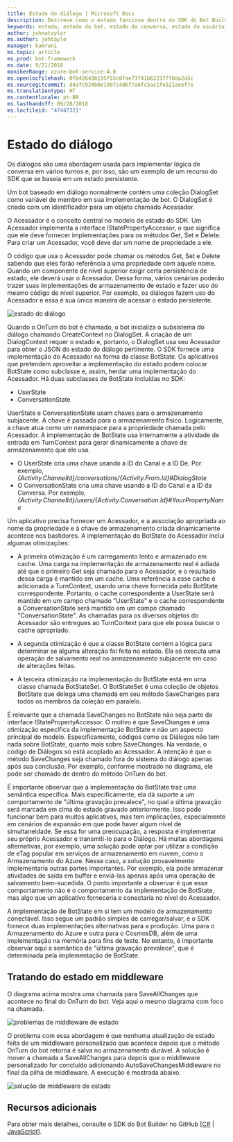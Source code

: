 ```yaml
---
title: Estado do diálogo | Microsoft Docs
description: Descreve como o estado funciona dentro do SDK do Bot Builder.
keywords: estado, estado do bot, estado da conversa, estado do usuário
author: johnataylor
ms.author: johtaylo
manager: kamrani
ms.topic: article
ms.prod: bot-framework
ms.date: 9/21/2018
monikerRange: azure-bot-service-4.0
ms.openlocfilehash: 0fb42643b195f55c8fae73f41b622377f8da2a5c
ms.sourcegitcommit: d4afc924b0e1907c4d6f7a6fc5ac1fe521aeef7e
ms.translationtype: HT
ms.contentlocale: pt-BR
ms.lasthandoff: 09/28/2018
ms.locfileid: "47447321"
---
```

# <a name="dialog-state"></a>Estado do diálogo

Os diálogos são uma abordagem usada para implementar lógica de conversa em vários turnos e, por isso, são um exemplo de um recurso do SDK que se baseia em um estado persistente. 

Um bot baseado em diálogo normalmente contém uma coleção DialogSet como variável de membro em sua implementação de bot. O DialogSet é criado com um identificador para um objeto chamado Acessador. 

O Acessador é o conceito central no modelo de estado do SDK. Um Acessador implementa a interface IStatePropertyAccessor, o que significa que ele deve fornecer implementações para os métodos Get, Set e Delete. Para criar um Acessador, você deve dar um nome de propriedade a ele. 

O código que usa o Acessador pode chamar os métodos Get, Set e Delete sabendo que eles farão referência a uma propriedade com aquele nome. Quando um componente de nível superior exigir certa persistência de estado, ele deverá usar o Acessador. Dessa forma, vários cenários poderão trazer suas implementações de armazenamento de estado e fazer uso do mesmo código de nível superior. Por exemplo, os diálogos fazem uso do Acessador e essa é sua única maneira de acessar o estado persistente.

![estado do diálogo](media/bot-builder-dialog-state.png)

Quando o OnTurn do bot é chamado, o bot inicializa o subsistema do diálogo chamando CreateContext no DialogSet. A criação de um DialogContext requer o estado e, portanto, o DialogSet usa seu Acessador para obter o JSON do estado do diálogo pertinente. O SDK fornece uma implementação do Acessador na forma da classe BotState. Os aplicativos que pretendem aproveitar a implementação do estado podem colocar BotState como subclasse e, assim, herdar uma implementação do Acessador. Há duas subclasses de BotState incluídas no SDK:

- UserState
- ConversationState

UserState e ConversationState usam chaves para o armazenamento subjacente. A chave é passada para o armazenamento físico. Logicamente, a chave atua como um namespace para a propriedade chamada pelo Acessador. A implementação de BotState usa internamente a atividade de entrada em TurnContext para gerar dinamicamente a chave de armazenamento que ele usa.

- O UserState cria uma chave usando a ID do Canal e a ID De. Por exemplo, _{Activity.ChannelId}/conversations/{Activity.From.Id}#DialogState_
- O ConversationState cria uma chave usando a ID do Canal e a ID da Conversa. Por exemplo, _{Activity.ChannelId}/users/{Activity.Conversation.Id}#YourPropertyName_

Um aplicativo precisa fornecer um Acessador, e a associação apropriada ao nome da propriedade e à chave de armazenamento criada dinamicamente acontece nos bastidores. A implementação do BotState do Acessador inclui algumas otimizações: 

- A primeira otimização é um carregamento lento e armazenado em cache. Uma carga na implementação de armazenamento real é adiada até que o primeiro Get seja chamado para o Acessador, e o resultado dessa carga é mantido em um cache. Uma referência a esse cache é adicionada a TurnContext, usando uma chave fornecida pelo BotState correspondente. Portanto, o cache correspondente a UserState será mantido em um campo chamado "UserState" e o cache correspondente a ConversationState será mantido em um campo chamado "ConversationState". As chamadas para os diversos objetos do Acessador são entregues ao TurnContext para que ele possa buscar o cache apropriado.

- A segunda otimização é que a classe BotState contém a lógica para determinar se alguma alteração foi feita no estado. Ela só executa uma operação de salvamento real no armazenamento subjacente em caso de alterações feitas.

- A terceira otimização na implementação do BotState está em uma classe chamada BotStateSet. O BotStateSet é uma coleção de objetos BotState que delega uma chamada em seu método SaveChanges para todos os membros da coleção em paralelo.

É relevante que a chamada SaveChanges no BotState não seja parte da interface IStatePropertyAccessor. O motivo é que SaveChanges é uma otimização específica da implementação BotState e não um aspecto principal do modelo. Especificamente, códigos como os Diálogos não tem nada sobre BotState, quanto mais sobre SaveChanges. Na verdade, o código de Diálogos só está acoplado ao Acessador. A intenção é que o método SaveChanges seja chamado fora do sistema do diálogo apenas após sua conclusão. Por exemplo, conforme mostrado no diagrama, ele pode ser chamado de dentro do método OnTurn do bot.

É importante observar que a implementação do BotState traz uma semântica específica. Mais especificamente, ela dá suporte a um comportamento de "última gravação prevalece", no qual a última gravação será marcada em cima do estado gravado anteriormente. Isso pode funcionar bem para muitos aplicativos, mas tem implicações, especialmente em cenários de expansão em que pode haver algum nível de simultaneidade. Se essa for uma preocupação, a resposta é implementar seu próprio Acessador e transmiti-lo para o Diálogo. Há muitas abordagens alternativas, por exemplo, uma solução pode optar por utilizar a condição de eTag popular em serviços de armazenamento em nuvem, como o Armazenamento do Azure. Nesse caso, a solução provavelmente implementaria outras partes importantes. Por exemplo, ela pode armazenar atividades de saída em buffer e enviá-las apenas após uma operação de salvamento bem-sucedida. O ponto importante a observar é que esse comportamento não é o comportamento da implementação de BotState, mas algo que um aplicativo forneceria e conectaria no nível do Acessador.

A implementação de BotState em si tem um modelo de armazenamento conectável. Isso segue um padrão simples de carregar/salvar, e o SDK fornece duas implementações alternativas para a produção. Uma para o Armazenamento do Azure e outra para o CosmosDB, além de uma implementação na memória para fins de teste. No entanto, é importante observar aqui a semântica de "última gravação prevalece", que é determinada pela implementação de BotState.

## <a name="handling-state-in-middleware"></a>Tratando do estado em middleware
O diagrama acima mostra uma chamada para SaveAllChanges que acontece no final do OnTurn do bot. Veja aqui o mesmo diagrama com foco na chamada.

![problemas de middleware de estado](media/bot-builder-dialog-state-problem.png)

O problema com essa abordagem é que nenhuma atualização de estado feita de um middleware personalizado que acontece depois que o método OnTurn do bot retorna é salva no armazenamento durável. A solução é mover a chamada a SaveAllChanges para depois que o middleware personalizado for concluído adicionando AutoSaveChangesMiddleware no final da pilha de middleware. A execução é mostrada abaixo.

![solução de middleware de estado](media/bot-builder-dialog-state-solution.png)

## <a name="additional-resources"></a>Recursos adicionais
Para obter mais detalhes, consulte o SDK do Bot Builder no GitHub [[C#](https://github.com/Microsoft/BotBuilder-dotnet) | [JavaScript](https://github.com/Microsoft/BotBuilder-js)].
